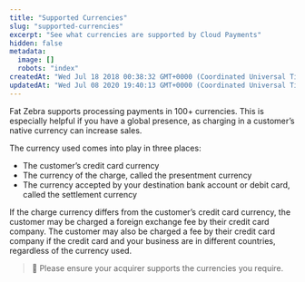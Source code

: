 ```yaml
---
title: "Supported Currencies"
slug: "supported-currencies"
excerpt: "See what currencies are supported by Cloud Payments"
hidden: false
metadata: 
  image: []
  robots: "index"
createdAt: "Wed Jul 18 2018 00:38:32 GMT+0000 (Coordinated Universal Time)"
updatedAt: "Wed Jul 08 2020 19:40:13 GMT+0000 (Coordinated Universal Time)"
---
```

Fat Zebra supports processing payments in 100+ currencies. This is especially helpful if you have a global presence, as charging in a customer’s native currency can increase sales.

The currency used comes into play in three places:

- The customer’s credit card currency
- The currency of the charge, called the presentment currency
- The currency accepted by your destination bank account or debit card, called the settlement       currency

If the charge currency differs from the customer’s credit card currency, the customer may be charged a foreign exchange fee by their credit card company. The customer may also be charged a fee by their credit card company if the credit card and your business are in different countries, regardless of the currency used.

> 🚧 Please ensure your acquirer supports the currencies you require.
